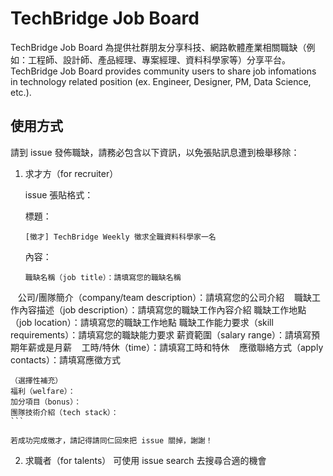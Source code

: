 # TechBridge Job Board
TechBridge Job Board 為提供社群朋友分享科技、網路軟體產業相關職缺（例如：工程師、設計師、產品經理、專案經理、資料科學家等）分享平台。
TechBridge Job Board provides community users to share job infomations in technology related position (ex. Engineer, Designer, PM, Data Science, etc.). 

## 使用方式
請到 issue 發佈職缺，請務必包含以下資訊，以免張貼訊息遭到檢舉移除：

1. 求才方（for recruiter）

    issue 張貼格式：

    標題：

    ```
    [徵才] TechBridge Weekly 徵求全職資料科學家一名
    ```

    內容：

    ```
    職缺名稱（job title）：請填寫您的職缺名稱
    公司/團隊簡介（company/team description）：請填寫您的公司介紹
    職缺工作內容描述（job description）：請填寫您的職缺工作內容介紹
    職缺工作地點（job location）：請填寫您的職缺工作地點
    職缺工作能力要求（skill requirements）：請填寫您的職缺能力要求
    薪資範圍（salary range）：請填寫預期年薪或是月薪
    工時/特休（time）：請填寫工時和特休
    應徵聯絡方式（apply contacts）：請填寫應徵方式

    （選擇性補充）
    福利（welfare）：
    加分項目（bonus）：
    團隊技術介紹（tech stack）：
    ```

    若成功完成徵才，請記得請同仁回來把 issue 關掉，謝謝！

2. 求職者（for talents）
    可使用 issue search 去搜尋合適的機會
